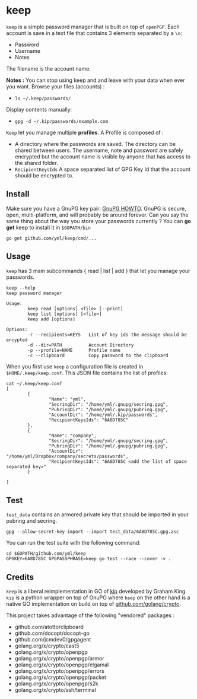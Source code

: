 # keep

`keep` is a simple password manager that is built on top of `openPGP`. Each account is save in a text file that contains 3 elements separated by a `\n`:

* Password
* Username
* Notes

The filename is the account name.

**Notes :** 
You can stop using keep and and leave with your data when ever you want.
Browse your files (accounts) : 

* `ls ~/.keep/passwords/`

Display contents manually:

* `gpg -d ~/.kip/passwords/example.com`


`Keep` let you manage multiple **profiles**. A Profile is composed of :

* A directory where the passwords are saved. The directory can be shared between users. The username, note and password are safely encrypted but the account name is visible by anyone that has access to the shared folder.
* `RecipientKeysIds` A space separated list of GPG Key Id that the account should be encrypted to.

## Install

Make sure you have a GnuPG key pair: [GnuPG HOWTO](https://help.ubuntu.com/community/GnuPrivacyGuardHowto). GnuPG is secure, open, multi-platform, and will probably be around forever. Can you say the same thing about the way you store your passwords currently ?
You can **go get** keep to install it in `$GOPATH/bin`

```
go get github.com/yml/keep/cmd/...
```

## Usage

`keep` has 3 main subcommands { read | list | add } that let you manage your passwords.

```
keep --help
keep password manager

Usage:
        keep read [options] <file> [--print]
        keep list [options] [<file>]
        keep add [options]

Options:
        -r --recipients=KEYS   List of key ids the message should be encypted 
        -d --dir=PATH          Account Directory
        -p --profile=NAME      Profile name
        -c --clipboard         Copy password to the clipboard

```

When you first use `keep` a configuration file is created in `$HOME/.keep/keep.conf`. This JSON file contains the list of profiles:

```
cat ~/.keep/keep.conf 
[
        {
                "Name": "yml",
                "SecringDir": "/home/yml/.gnupg/secring.gpg",
                "PubringDir": "/home/yml/.gnupg/pubring.gpg",
                "AccountDir": "/home/yml/.kip/passwords",
                "RecipientKeysIds": "6A8D785C"
        },
        {
                "Name": "company",
                "SecringDir": "/home/yml/.gnupg/secring.gpg",
                "PubringDir": "/home/yml/.gnupg/pubring.gpg",
                "AccountDir": "/home/yml/Dropbox/company/secrets/passwords",
                "RecipientKeysIds": "6A8D785C <add the list of space separated key>"
        }

]
``` 

## Test

`test_data` contains an armored private key that should be imported in your pubring and secring.

```
gpg --allow-secret-key-import --import test_data/6A8D785C.gpg.asc
```

You can run the test suite with the following command:

```
cd $GOPATH/github.com/yml/keep
GPGKEY=6A8D785C GPGPASSPHRASE=keep go test --race --cover -v .
```

## Credits

`keep` is a liberal reimplementation in GO of [kip](https://github.com/grahamking/kip) developed by Graham King. `kip` is a python wrapper on top of GnuPG where `keep` on the other hand is a native GO implementation on build on top of [github.com/golang/crypto](https://github.com/golang/crypto/).

This project takes advantage of the following "vendored" packages :

*  github.com/atotto/clipboard
*  github.com/docopt/docopt-go            
*  github.com/jcmdev0/gpgagent            
*  golang.org/x/crypto/cast5              
*  golang.org/x/crypto/openpgp            
*  golang.org/x/crypto/openpgp/armor      
*  golang.org/x/crypto/openpgp/elgamal    
*  golang.org/x/crypto/openpgp/errors     
*  golang.org/x/crypto/openpgp/packet     
*  golang.org/x/crypto/openpgp/s2k        
*  golang.org/x/crypto/ssh/terminal

